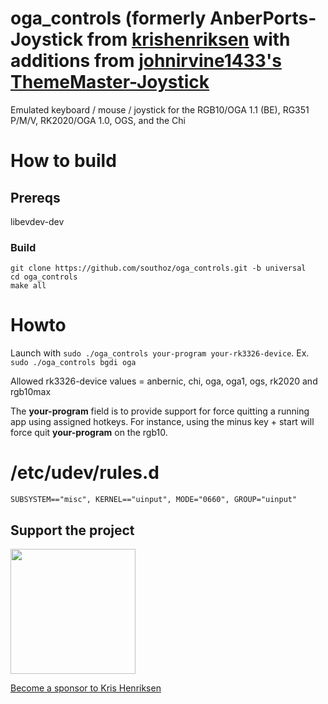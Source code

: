 # oga_controls (formerly AnberPorts-Joystick from [krishenriksen](https://github.com/krishenriksen/AnberPorts-Joystick) with additions from [johnirvine1433's ThemeMaster-Joystick](https://github.com/JohnIrvine1433/ThemeMaster-Joystick)
Emulated keyboard / mouse / joystick for the RGB10/OGA 1.1 (BE), RG351 P/M/V, RK2020/OGA 1.0, OGS, and the Chi

# How to build
## Prereqs
libevdev-dev

### Build
```
git clone https://github.com/southoz/oga_controls.git -b universal
cd oga_controls
make all
```
# Howto
Launch with `sudo ./oga_controls your-program your-rk3326-device`.  Ex. `sudo ./oga_controls bgdi oga`

Allowed rk3326-device values = anbernic, chi, oga, oga1, ogs, rk2020 and rgb10max

The **your-program** field is to provide support for force quitting a running app using assigned hotkeys.  For instance, using the minus key + start will force quit **your-program** on the rgb10.

# /etc/udev/rules.d
```
SUBSYSTEM=="misc", KERNEL=="uinput", MODE="0660", GROUP="uinput"
```

## Support the project

[<img src="https://raw.githubusercontent.com/krishenriksen/AnberPorts/master/sponsor.png" width="200"/>](https://github.com/sponsors/krishenriksen)

[Become a sponsor to Kris Henriksen](https://github.com/sponsors/krishenriksen)
